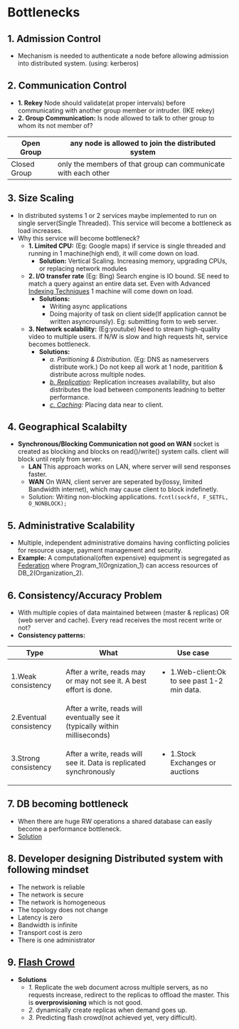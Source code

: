 # Bottlenecks

## 1. Admission Control
  - Mechanism is needed to authenticate a node before allowing admission into distributed system. (using: kerberos)
  
## 2. Communication Control
- **1. Rekey** Node should validate(at proper intervals) before communicating with another group member or intruder. (IKE rekey)
- **2. Group Communication:** Is node allowed to talk to other group to whom its not member of?

|Open Group|any node is allowed to join the distributed system|
|---|---|
|Closed Group| only the members of that group can communicate with each other|
  
## 3. Size Scaling
- In distributed systems 1 or 2 services maybe implemented to run on single server(Single Threaded). This service will become a bottleneck as load increases.
- Why this service will become bottleneck?
  - **1. Limited CPU:** (Eg: Google maps) if service is single threaded and running in 1 machine(high end), it will come down on load.
    - **Solution:** Vertical Scaling. Increasing memory, upgrading CPUs, or replacing network modules
  - **2. I/O transfer rate** (Eg: Bing) Search engine is IO bound. SE need to match a query against an entire data set. Even with Advanced [Indexing Techniques](/System-Design/Concepts/Indexing) 1 machine will come down on load.
    - **Solutions:**
      - Writing async applications
      - Doing majority of task on client side(If application cannot be written asyncrounsly). Eg: submitting form to web server.
  - **3. Network scalability:** (Eg:youtube) Need to stream high-quality video to multiple users. if N/W is slow and high requests hit, service becomes bottleneck.
    - **Solutions:**
      - *a. Paritioning & Distribution.* (Eg: DNS as nameservers distribute work.) Do not keep all work at 1 node, paritition & distribute across multiple nodes.
      - *[b. Replication](/System-Design/Concepts/Databases/Database_Scaling):* Replication increases
availability, but also distributes the load between components leadning to better performance.
      - *[c. Caching](/System-Design/Concepts/Cache/Where_Cache_Can_Be_Placed):* Placing data near to client.
    
## 4. Geographical Scalabilty
  - **Synchronous/Blocking Communication not good on WAN** socket is created as blocking and blocks on read()/write() system calls. client will block until reply from server.
    - **LAN** This approach works on LAN, where server will send responses faster.
    - **WAN** On WAN, client server are seperated by(lossy, limited Bandwidth internet), which may cause client to block indefinetly.
    - Solution: Writing non-blocking applications. `fcntl(sockfd, F_SETFL, O_NONBLOCK);`

## 5. Administrative Scalability
  - Multiple, independent administrative domains having conflicting policies for resource usage, payment management and security.
  - **Example:** A computational(often expensive) equipment is segregated as [Federation](/System-Design/Concepts/Databases/Database_Scaling) where Program_1(Orgnization_1) can access resources of DB_2(Organization_2).
    
## 6. Consistency/Accuracy Problem
- With multiple copies of data maintained between (master & replicas) OR (web server and cache). Every read receives the most recent write or not?
- **Consistency patterns:**

|Type|What|Use case|
|---|---|---|
|1.Weak consistency|After a write, reads may or may not see it. A best effort is done.|<ul><li>1.Web-client:Ok to see past 1-2 min data.</li></ul>|
|2.Eventual consistency|After a write, reads will eventually see it (typically within milliseconds)||
|3.Strong consistency|After a write, reads will see it. Data is replicated synchronously|<ul><li>1.Stock Exchanges or auctions</li></ul>|

## 7. DB becoming bottleneck
- When there are huge RW operations a shared database can easily become a performance bottleneck.
- [Solution](/System-Design/Concepts/Databases/Database_Scaling)

## 8. Developer designing Distributed system with following mindset
- The network is reliable
- The network is secure
- The network is homogeneous
- The topology does not change
- Latency is zero
- Bandwidth is infinite
- Transport cost is zero
- There is one administrator

## 9. [Flash Crowd](/System-Design/Concepts/Terms/)
- **Solutions**
  - *1.* Replicate the web document across multiple servers, as no requests increase, redirect to the replicas to offload the master. This is **overprovisioning** which is not good.
  - *2.*  dynamically create replicas when demand goes up.
  - *3.* Predicting flash crowd(not achieved yet, very difficult).

